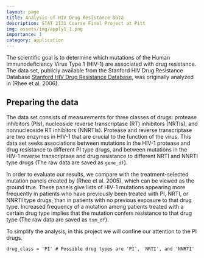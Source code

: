 ```yaml
---
layout: page
title: Analysis of HIV Drug Resistance Data
description: STAT 2131 Course Final Project at Pitt
img: assets/img/apply1_1.png
importance: 1
category: application
---
```


The scientific goal is to determine which mutations of the Human Immunodeficiency Virus Type 1 (HIV-1) are associated with drug resistance. The data set, publicly available from the Stanford HIV Drug Resistance Database [Stanford HIV Drug Resistance Database](http://hivdb.stanford.edu/pages/published_analysis/genophenoPNAS2006/), was originally analyzed in (Rhee et al. 2006).

## Preparing the data

The data set consists of measurements for three classes of drugs: protease inhibitors (PIs), nucleoside reverse transcriptase (RT) inhibitors (NRTIs), and nonnucleoside RT inhibitors (NNRTIs). Protease and reverse transcriptase are two enzymes in HIV-1 that are crucial to the function of the virus. This data set seeks associations between mutations in the HIV-1 protease and drug resistance to different PI type drugs, and between mutations in the HIV-1 reverse transcriptase and drug resistance to different NRTI and NNRTI type drugs (The raw data are saved as `gene_df`).

In order to evaluate our results, we compare with the treatment-selected mutation panels created by (Rhee et al. 2005), which can be viewed as the ground true. These panels give lists of HIV-1 mutations appearing more frequently in patients who have previously been treated with PI, NRTI, or NNRTI type drugs, than in patients with no previous exposure to that drug type. Increased frequency of a mutation among patients treated with a certain drug type implies that the mutation confers resistance to that drug type (The raw data are saved as `tsm_df`).

To simplify the analysis, in this project we will confine our attention to the PI drugs.

```{r}
drug_class = 'PI' # Possible drug types are 'PI', 'NRTI', and 'NNRTI'
```